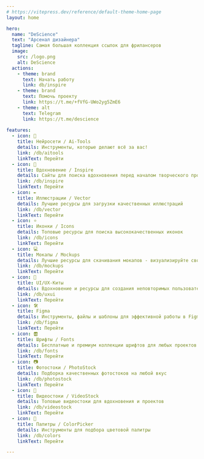 ```yaml
---
# https://vitepress.dev/reference/default-theme-home-page
layout: home

hero:
  name: "DeScience"
  text: "Арсенал дизайнера"
  tagline: Самая большая коллекция ссылок для фрилансеров
  image:
    src: /logo.png
    alt: DeScience
  actions:
    - theme: brand
      text: Начать работу
      link: db/inspire
    - theme: brand
      text: Помочь проекту
      link: https://t.me/+fVfG-UWo2yg5ZmE6
    - theme: alt
      text: Telegram
      link: https://t.me/descience
      
features:
  - icon: 🤖
    title: Нейросети / Ai-Tools
    details: Инструменты, которые делают всё за вас!
    link: /db/aitools
    linkText: Перейти
  - icon: 💭
    title: Вдохновение / Inspire
    details: Сайты для поиска вдохновения перед началом творческого процесса
    link: /db/inspire
    linkText: Перейти
  - icon: ✒️
    title: Иллюстрации / Vector
    details: Лучшие ресурсы для загрузки качественных иллюстраций
    link: /db/vector
    linkText: Перейти
  - icon: ⭐️
    title: Иконки / Icons
    details: Топовые ресурсы для поиска высококачественных иконок
    link: /db/icons
    linkText: Перейти
  - icon: 💻
    title: Мокапы / Mockups
    details: Лучшие ресурсы для скачивания мокапов - визуализируйте свои проекты с легкостью
    link: /db/mockups
    linkText: Перейти
  - icon: 🐳
    title: UI/UX-Киты
    details: Вдохновение и ресурсы для создания неповторимых пользовательских интерфейсов
    link: /db/uxui
    linkText: Перейти
  - icon: 🛠
    title: Figma
    details: Инструменты, файлы и шаблоны для эффективной работы в Figma
    link: /db/figma
    linkText: Перейти
  - icon: 🆎
    title: Шрифты / Fonts
    details: Бесплатные и премиум коллекции шрифтов для любых проектов
    link: /db/fonts
    linkText: Перейти
  - icon: 📷
    title: Фотостоки / PhotoStock
    details: Подборка качественных фотостоков на любой вкус
    link: /db/photostock
    linkText: Перейти
  - icon: 🎥
    title: Видеостоки / VideoStock
    details: Топовые видеостоки для вдохновения и проектов
    link: /db/videostock
    linkText: Перейти
  - icon: 🌈
    title: Палитры / ColorPicker
    details: Инструменты для подбора цветовой палитры
    link: /db/colors
    linkText: Перейти

---
```

